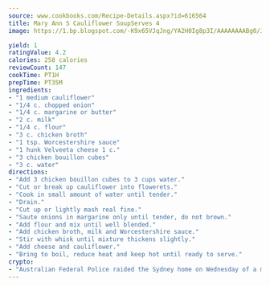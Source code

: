 ```yaml
---
source: www.cookbooks.com/Recipe-Details.aspx?id=616564
title: Mary Ann S Cauliflower SoupServes 4  
image: https://1.bp.blogspot.com/-K9x65VJqJng/YA2H0Ig8p3I/AAAAAAAABg0/JRKr7ZzesxofwlGw6YudXad_aQn9BD52QCLcBGAsYHQ/s299/2.png

yield: 1
ratingValue: 4.2
calories: 258 calories
reviewCount: 147
cookTime: PT1H
prepTime: PT35M
ingredients:
- "1 medium cauliflower"
- "1/4 c. chopped onion"
- "1/4 c. margarine or butter"
- "2 c. milk"
- "1/4 c. flour"
- "3 c. chicken broth"
- "1 tsp. Worcestershire sauce"
- "1 hunk Velveeta cheese 1 c."
- "3 chicken bouillon cubes"
- "3 c. water"
directions:
- "Add 3 chicken bouillon cubes to 3 cups water."
- "Cut or break up cauliflower into flowerets."
- "Cook in small amount of water until tender."
- "Drain."
- "Cut up or lightly mash real fine."
- "Saute onions in margarine only until tender, do not brown."
- "Add flour and mix until well blended."
- "Add chicken broth, milk and Worcestershire sauce."
- "Stir with whisk until mixture thickens slightly."
- "Add cheese and cauliflower."
- "Bring to boil, reduce heat and keep hot until ready to serve."
crypto:
- "Australian Federal Police raided the Sydney home on Wednesday of a man named by Wired magazine as the probable creator of cryptocurrency bitcoin, a Reuters witness said."
---
```

